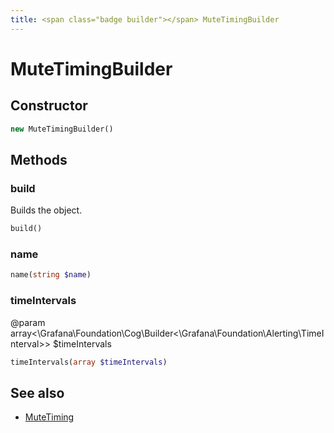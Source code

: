 ```yaml
---
title: <span class="badge builder"></span> MuteTimingBuilder
---
```

# <span class="badge builder"></span> MuteTimingBuilder

## Constructor

```php
new MuteTimingBuilder()
```
## Methods

### <span class="badge object-method"></span> build

Builds the object.

```php
build()
```

### <span class="badge object-method"></span> name

```php
name(string $name)
```

### <span class="badge object-method"></span> timeIntervals

@param array<\Grafana\Foundation\Cog\Builder<\Grafana\Foundation\Alerting\TimeInterval>> $timeIntervals

```php
timeIntervals(array $timeIntervals)
```

## See also

 * <span class="badge object-type-class"></span> [MuteTiming](./object-MuteTiming.md)

